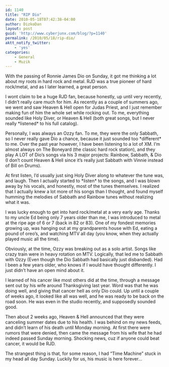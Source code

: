 ```yaml
---
id: 1140
title: "RIP Dio"
date: 2010-05-18T07:42:38-04:00
author: DizkoDan
layout: post
guid: 'http://www.cyberjunx.com/blog/?p=1140'
permalink: /2010/05/18/rip-dio/
aktt_notify_twitter:
    - 'yes'
categories:
    - General
    - Muzik
---
```


With the passing of Ronnie James Dio on Sunday, it got me thinking a lot about my roots in hard rock and metal. RJD was a true pioneer of hard rock/metal, and as I later learned, a great person.

I wont claim to be a huge RJD fan, because honestly, up until very recently, I didn’t really care much for him. As recently as a couple of summers ago, we went and saw Heaven &amp; Hell open for Judas Priest, and I just remember making fun of him the whole set while rocking out. To me, everything sounded like Holy Diver, or Heaven &amp; Hell (both great songs, but I never really \*listened\* to his full catalog).

Personally, I was always an Ozzy fan. To me, they were the only Sabbath, so I never really gave Dio a chance, because it just sounded too \*different\* to me. Over the past year however, I have been listening to a lot of XM. I’m almost always on The Boneyard (the classic hard rock station), and they play A LOT of Dio’s songs via his 3 major projects: Rainbow, Sabbath, &amp; Dio (I don’t count Heaven &amp; Hell since it’s really just Sabbath with Vinnie instead of Bill on Drums).

 At first listen, I’d usually just sing Holy Diver along to whatever the tune was, and laugh. Then I actually started to \*listen\* to the songs, and I was blown away by his vocals, and honestly, most of the tunes themselves. I realized that I actually knew a lot more of his songs than I thought, and found myself humming the melodies of Sabbath and Rainbow tunes without realizing what it was.

I was lucky enough to get into hard rock/metal at a very early age. Thanks to my uncle Ed being only 7 years older than me, I was introduced to metal at the ripe age of 6 or 7 (back in 82 or 83). One of my fondest memories growing up, was hanging out at my grandparents house with Ed, eating a pound of oreo’s, and watching MTV all day (you know, when they actually played music all the time).

Obviously, at the time, Ozzy was breaking out as a solo artist. Songs like crazy train were in heavy rotation on MTV. Logically, that led me to Sabbath with Ozzy (Even though the Dio Sabbath had basically just disbanded). Had I been a few years older, who knows if I would have thought differently. I just didn’t have an open mind about it.

I learned of his cancer like most others did at the time, through a message sent out by his wife around Thanksgiving last year. Word was that he was doing well, and giving that cancer hell as only Dio could. Up until a couple of weeks ago, it looked like all was well, and he was ready to be back on the road soon. He was even in the studio recently, and supposedly sounded good.

Then about 2 weeks ago, Heaven &amp; Hell announced that they were canceling summer dates due to his health. I was behind on my news feeds, and didn’t learn of his death until Monday morning. At first there were rumors that were denied, then came the message from his wife that he had indeed passed Sunday morning. Shocking news, cuz if anyone could beat cancer, it would be RJD.

The strangest thing is that, for some reason, I had “Time Machine” stuck in my head all day Sunday. Luckily for us, his music is here forever…